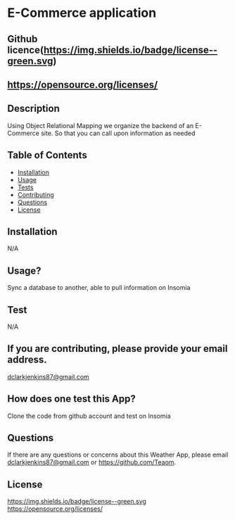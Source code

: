 # E-Commerce application
  ## Github licence(https://img.shields.io/badge/license--green.svg)
  ## https://opensource.org/licenses/
  
  ## Description 
  Using Object Relational Mapping we organize the backend of an E-Commerce site. So that you can call upon information as needed
  ## Table of Contents 
  * [Installation](#installation)
  * [Usage](#usage)
  * [Tests](#tests)
  * [Contributing](#contributing)
  * [Questions](#questions)
  * [License](#license)
  
  ## Installation  
  N/A

  ## Usage? 
  Sync a database to another, able to pull information on Insomia

  ## Test 
  N/A

  ## If you are contributing, please provide your email address. 
  dclarkjenkins87@gmail.com

  ## How does one test this App? 
  Clone the code from github account and test on Insomia

  ## Questions 
  If there are any questions or concerns about this Weather App, please email dclarkjenkins87@gmail.com or https://github.com/Teaom.

  ## License
 https://img.shields.io/badge/license--green.svg
https://opensource.org/licenses/
  